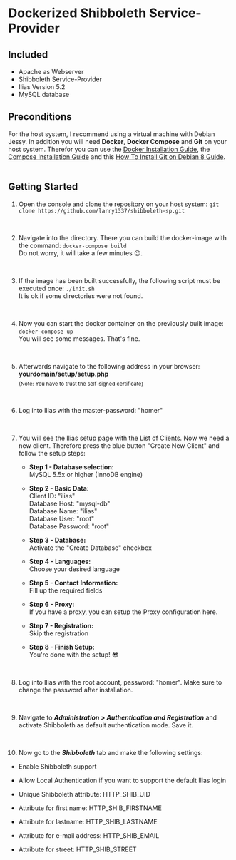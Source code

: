 # Dockerized Shibboleth Service-Provider

## Included
- Apache as Webserver 
- Shibboleth Service-Provider
- Ilias Version 5.2
- MySQL database

## Preconditions
For the host system, I recommend using a virtual machine with Debian Jessy. In addition you will need **Docker**, **Docker Compose** and **Git** on your host system. 
Therefor you can use the [Docker Installation Guide](https://docs.docker.com/engine/installation/linux/debian/), the [Compose Installation Guide](https://docs.docker.com/compose/install/) and this [How To Install Git on Debian 8 Guide](https://www.digitalocean.com/community/tutorials/how-to-install-git-on-debian-8).
<br><br>

## Getting Started
1. Open the console and clone the repository on your host system: `git clone https://github.com/larry1337/shibboleth-sp.git`
<br>

2. Navigate into the directory. There you can build the docker-image with the command: `docker-compose build`<br>
Do not worry, it will take a few minutes :wink:.
<br>

3. If the image has been built successfully, the following script must be executed once: `./init.sh`<br>
It is ok if some directories were not found.
<br>

4. Now you can start the docker container on the previously built image: `docker-compose up`<br>
You will see some messages. That's fine. 
<br>

5. Afterwards navigate to the following address in your browser: **yourdomain/setup/setup.php** <br>
<sub>(Note: You have to trust the self-signed certificate)</sub>
<br>

6. Log into Ilias with the master-password: "homer"<br>
<br>

7. You will see the Ilias setup page with the List of Clients. Now we need a new client. Therefore press the blue button "Create New Client" and follow the setup steps:
	- **Step 1 - Database selection:** <br>
	MySQL 5.5x or higher (InnoDB engine)<br>

	- **Step 2 - Basic Data:** <br>
	Client ID: "ilias"<br>
	Database Host: "mysql-db"<br>
	Database Name: "ilias"<br>
	Database User: "root"<br>
	Database Password: "root"<br>

	- **Step 3 - Database:**<br>
	Activate the "Create Database" checkbox<br>

	- **Step 4 - Languages:**<br>
	Choose your desired language<br>

	- **Step 5 - Contact Information:**<br>
	Fill up the required fields<br>

	- **Step 6 - Proxy:**<br>
	If you have a proxy, you can setup the Proxy configuration here.<br>

	- **Step 7 - Registration:**<br>
 	Skip the registration<br>

	- **Step 8 - Finish Setup:**<br> 
	You're done with the setup! :sunglasses:<br>
<br>

8. Log into Ilias with the root account, password: "homer". Make sure to change the password after installation.
<br>

9. Navigate to **_Administration > Authentication and Registration_** and activate Shibboleth as default authentication mode. Save it.
<br>

10. Now go to the **_Shibboleth_** tab and make the following settings:

- Enable Shibboleth support<br>
	
- Allow Local Authentication if you want to support the default Ilias login<br>
	
- Unique Shibboleth attribute: HTTP_SHIB_UID<br>
	
- Attribute for first name: HTTP_SHIB_FIRSTNAME<br>
	
- Attribute for lastname: HTTP_SHIB_LASTNAME<br>
	
- Attribute for e-mail address: HTTP_SHIB_EMAIL<br>
	
- Attribute for street: HTTP_SHIB_STREET<br>

